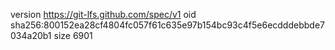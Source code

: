 version https://git-lfs.github.com/spec/v1
oid sha256:800152ea28cf4804fc057f61c635e97b154bc93c4f5e6ecdddebbde7034a20b1
size 6901
